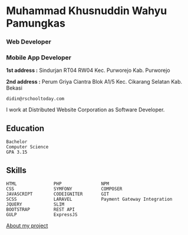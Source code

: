 # Muhammad Khusnuddin Wahyu Pamungkas
### Web Developer
### Mobile App Developer

**1st address :** Sindurjan RT04 RW04 Kec. Purworejo Kab. Purworejo

**2nd address :** Perum Griya Ciantra Blok A1/5 Kec. Cikarang Selatan Kab. Bekasi

`didin@rschooltoday.com`

I work at Distributed Website Corporation as Software Developer.
   
##  Education

    Bachelor
    Computer Science
    GPA 3.15
    
##  Skills

    HTML              PHP               NPM
    CSS               SYMFONY           COMPOSER
    JAVASCRIPT        CODEIGNITER       GIT
    SCSS              LARAVEL           Payment Gateway Integration
    JQUERY            SLIM 
    BOOTSTRAP         REST API
    GULP              ExpressJS
   
 [About my project](project/list)
